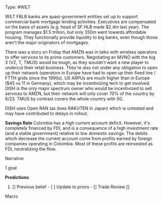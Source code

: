 Type: #WILT 

WILT
FBLB banks are quasi-government entities set up to support commercial bank mortgage lending activities. Executives are compensated on the basis of assets (e.g. head of SF HLB made $2.4m last year). The program manages $1.5 trillion, but only 350m went towards affordable housing. They functionally provide liquidity to big banks, even though those aren't the major originators of mortgages. 

There was a story on Friday that AMZN was in talks with wireless operators to offer services to its prime customers. Negotiating an MVNO with the big 3 (VZ, T, TMUS) would be tough, as they wouldn't want a new player to undercut their retail business. They're also not under any obligation to open up their network (operators in Europe have had to open up their fixed line / FTTH grids since the 1990s). US ARPUs are much higher than in Europe ($45 vs 11 in Germany), which may be incentivizing tech to get involved. DISH is the only major spectrum owner who would be incentivized to sell services to AMZN, but their network will only cover 70% of the country by 6/23. TMUS by contrast covers the whole country with 5G.

DISH uses Open RAN (as does RAKUTEN in Japan) which is untested and may have contributed to delays in rollout.

**Savings Rate**
Colombia has a high current account deficit. However, it's completely financed by FDI, and is a consequence of a high investment rate (and a stable government) relative to low domestic savings. The debits which decrease the current account come from profits earned by foreign companies operating in Colombia. Most of these profits are reinvested as FDI, neutralizing the flow. 

Narrative

1 goal


**Predictions**

1) []
Previous belief - 
[ ]
Update to priors - 
[]
Trade Review
[]





Macro
